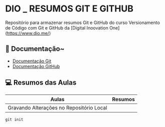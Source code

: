 
# DIO _ RESUMOS GIT E GITHUB

Repositório para armazenar resumos Git e GitHub do curso Versionamento de Código com Git e GitHub da [Digital Inoovation One] (https://www.dio.me/)

## 🎁 Documentação~
- [Documentação Git](https://git.scm.com/doc)
- [Documentação GitHub](https://docs.github.com)

## 💻 Resumos das Aulas

| Aulas | Resumos |
|-------| --------|
| Gravando Alterações no Repositório Local |

```
git init 
```